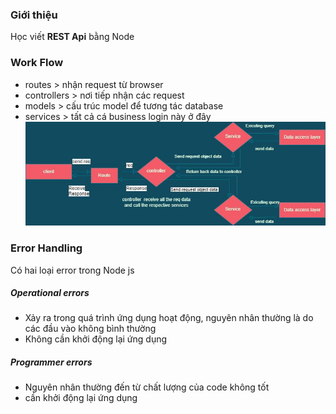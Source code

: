 ### Giới thiệu
Học viết **REST Api** bằng Node

### Work Flow
* routes > nhận request từ browser
* controllers > nơi tiếp nhận các request
* models > cấu trúc model để tương tác database
* services > tất cả cá business login này ở đây
![SOA structure](/img/SOA.jpeg)

### Error Handling
Có hai loại error trong Node js
##### Operational errors
- Xảy ra trong quá trình ứng dụng hoạt động, nguyên nhân thường là do các đầu vào không bình thường 
- Không cần khởi động lại ứng dụng

##### Programmer errors
- Nguyên nhân thường đến từ chất lượng của code không tốt
- cần khởi động lại ứng dụng
